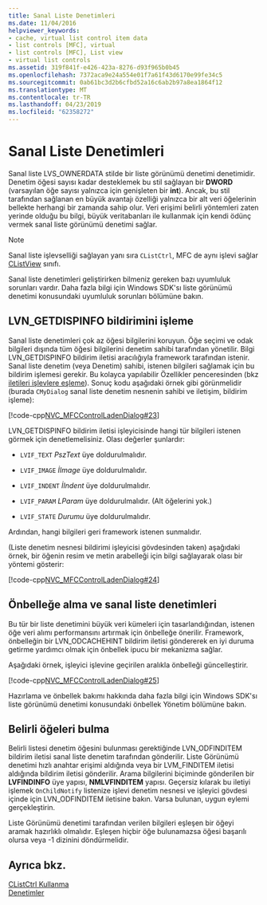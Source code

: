 ```yaml
---
title: Sanal Liste Denetimleri
ms.date: 11/04/2016
helpviewer_keywords:
- cache, virtual list control item data
- list controls [MFC], virtual
- list controls [MFC], List view
- virtual list controls
ms.assetid: 319f841f-e426-423a-8276-d93f965b0b45
ms.openlocfilehash: 7372aca9e24a554e01f7a61f43d6170e99fe34c5
ms.sourcegitcommit: 0ab61bc3d2b6cfbd52a16c6ab2b97a8ea1864f12
ms.translationtype: MT
ms.contentlocale: tr-TR
ms.lasthandoff: 04/23/2019
ms.locfileid: "62358272"
---
```

# <a name="virtual-list-controls"></a>Sanal Liste Denetimleri

Sanal liste LVS_OWNERDATA stilde bir liste görünümü denetimi denetimidir. Denetim öğesi sayısı kadar desteklemek bu stil sağlayan bir **DWORD** (varsayılan öğe sayısı yalnızca için genişleten bir **int**). Ancak, bu stil tarafından sağlanan en büyük avantajı özelliği yalnızca bir alt veri öğelerinin bellekte herhangi bir zamanda sahip olur. Veri erişimi belirli yöntemleri zaten yerinde olduğu bu bilgi, büyük veritabanları ile kullanmak için kendi ödünç vermek sanal liste görünümü denetimi sağlar.

> [!NOTE]
>  Sanal liste işlevselliği sağlayan yanı sıra `CListCtrl`, MFC de aynı işlevi sağlar [CListView](../mfc/reference/clistview-class.md) sınıfı.

Sanal liste denetimleri geliştirirken bilmeniz gereken bazı uyumluluk sorunları vardır. Daha fazla bilgi için Windows SDK'sı liste görünümü denetimi konusundaki uyumluluk sorunları bölümüne bakın.

## <a name="handling-the-lvngetdispinfo-notification"></a>LVN_GETDISPINFO bildirimini işleme

Sanal liste denetimleri çok az öğesi bilgilerini koruyun. Öğe seçimi ve odak bilgileri dışında tüm öğesi bilgilerini denetim sahibi tarafından yönetilir. Bilgi LVN_GETDISPINFO bildirim iletisi aracılığıyla framework tarafından istenir. Sanal liste denetim (veya Denetim) sahibi, istenen bilgileri sağlamak için bu bildirim işlemesi gerekir. Bu kolayca yapılabilir Özellikler penceresinden (bkz [iletileri işlevlere eşleme](../mfc/reference/mapping-messages-to-functions.md)). Sonuç kodu aşağıdaki örnek gibi görünmelidir (burada `CMyDialog` sanal liste denetim nesnenin sahibi ve iletişim, bildirim işleme):

[!code-cpp[NVC_MFCControlLadenDialog#23](../mfc/codesnippet/cpp/virtual-list-controls_1.cpp)]

LVN_GETDISPINFO bildirim iletisi işleyicisinde hangi tür bilgileri istenen görmek için denetlemelisiniz. Olası değerler şunlardır:

- `LVIF_TEXT` *PszText* üye doldurulmalıdır.

- `LVIF_IMAGE` *İImage* üye doldurulmalıdır.

- `LVIF_INDENT` *İIndent* üye doldurulmalıdır.

- `LVIF_PARAM` *LParam* üye doldurulmalıdır. (Alt öğelerini yok.)

- `LVIF_STATE` *Durumu* üye doldurulmalıdır.

Ardından, hangi bilgileri geri framework istenen sunmalıdır.

(Liste denetim nesnesi bildirimi işleyicisi gövdesinden taken) aşağıdaki örnek, bir öğenin resim ve metin arabelleği için bilgi sağlayarak olası bir yöntemi gösterir:

[!code-cpp[NVC_MFCControlLadenDialog#24](../mfc/codesnippet/cpp/virtual-list-controls_2.cpp)]

## <a name="caching-and-virtual-list-controls"></a>Önbelleğe alma ve sanal liste denetimleri

Bu tür bir liste denetimini büyük veri kümeleri için tasarlandığından, istenen öğe veri alımı performansını artırmak için önbelleğe önerilir. Framework, önbelleğin bir LVN_ODCACHEHINT bildirim iletisi göndererek en iyi duruma getirme yardımcı olmak için önbellek ipucu bir mekanizma sağlar.

Aşağıdaki örnek, işleyici işlevine geçirilen aralıkla önbelleği güncelleştirir.

[!code-cpp[NVC_MFCControlLadenDialog#25](../mfc/codesnippet/cpp/virtual-list-controls_3.cpp)]

Hazırlama ve önbellek bakımı hakkında daha fazla bilgi için Windows SDK'sı liste görünümü denetimi konusundaki önbellek Yönetim bölümüne bakın.

## <a name="finding-specific-items"></a>Belirli öğeleri bulma

Belirli listesi denetim öğesini bulunması gerektiğinde LVN_ODFINDITEM bildirim iletisi sanal liste denetim tarafından gönderilir. Liste Görünümü denetimi hızlı anahtar erişimi aldığında veya bir LVM_FINDITEM iletisi aldığında bildirim iletisi gönderilir. Arama bilgilerini biçiminde gönderilen bir **LVFINDINFO** üye yapısı, **NMLVFINDITEM** yapısı. Geçersiz kılarak bu iletiyi işlemek `OnChildNotify` listenize işlevi denetim nesnesi ve işleyici gövdesi içinde için LVN_ODFINDITEM iletisine bakın. Varsa bulunan, uygun eylemi gerçekleştirin.

Liste Görünümü denetimi tarafından verilen bilgileri eşleşen bir öğeyi aramak hazırlıklı olmalıdır. Eşleşen hiçbir öğe bulunamazsa öğesi başarılı olursa veya -1 dizinini döndürmelidir.

## <a name="see-also"></a>Ayrıca bkz.

[CListCtrl Kullanma](../mfc/using-clistctrl.md)<br/>
[Denetimler](../mfc/controls-mfc.md)
